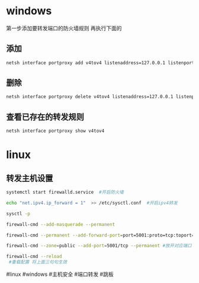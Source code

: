 # windows
第一步添加要转发端口的防火墙规则 再执行下面的

## 添加
```bash
netsh interface portproxy add v4tov4 listenaddress=127.0.0.1 listenport=9000 connectaddress=192.168.0.10 connectport=80
```
## 删除
```bash
netsh interface portproxy delete v4tov4 listenaddress=127.0.0.1 listenport=9000
```
## 查看已存在的转发规则
```bash
netsh interface portproxy show v4tov4
```

# linux

## 转发主机设置
```bash
systemctl start firewalld.service  #开启防火墙

echo "net.ipv4.ip_forward = 1"  >> /etc/sysctl.conf  #开启ipv4转发

sysctl -p

firewall-cmd --add-masquerade --permanent

firewall-cmd --permanent --add-forward-port=port=5001:proto=tcp:toport=5001:toaddr=192.168.2.33  #添加转发

firewall-cmd --zone=public --add-port=5001/tcp --permanent #放开对应端口

firewall-cmd --reload
 #重载配置 将上面三句句生效
```
#linux #windows  #主机安全 #端口转发 #跳板 